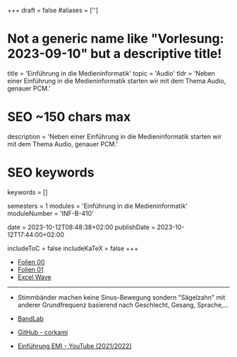 +++
draft = false
#aliases = ['']

# Not a generic name like "Vorlesung: 2023-09-10" but a descriptive title!
title = 'Einführung in die Medieninformatik'
topic = 'Audio'
tldr = 'Neben einer Einführung in die Medieninformatik starten wir mit dem Thema Audio, genauer PCM.'

# SEO ~150 chars max
description = 'Neben einer Einführung in die Medieninformatik starten wir mit dem Thema Audio, genauer PCM.'
# SEO keywords
keywords = []

semesters = 1
modules = 'Einführung in die Medieninformatik'
moduleNumber = 'INF-B-410'

date = 2023-10-12T08:48:38+02:00
publishDate = 2023-10-12T17:44:00+02:00

includeToC = false
includeKaTeX = false
+++

* [Folien 00](/university/einführung-medieninformatik-folien-00.pdf)
* [Folien 01](/university/einführung-medieninformatik-folien-01.pdf)
* [Excel Wave](/university/einführung-medieninformatik-wave-01.xlsx)

---

* Stimmbänder machen keine Sinus-Bewegung sondern "Sägelzahn" mit anderer Grundfrequenz basierend nach Geschlecht, Gesang, Sprache,…

* [BandLab](https://www.bandlab.com)
* [GitHub - corkami](https://github.com/corkami)
* [Einführung EMI - YouTube (2021/2022)](https://www.youtube.com/playlist?list=PLjFoysfsJzo5fqgrllSgn43dmeI1Xe-2N)
